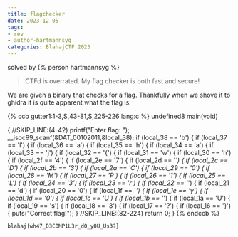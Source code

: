 ```yaml
---
title: flagchecker
date: 2023-12-05
tags:
- rev
- author-hartmannsyg
categories: BlahajCTF 2023
---
```


solved by {% person hartmannsyg %}

> CTFd is overrated. My flag checker is both fast and secure!

We are given a binary that checks for a flag. Thankfully when we shove it to ghidra it is quite apparent what the flag is:

{% ccb gutter1:1-3,S,43-81,S,225-226 lang:c %}
undefined8 main(void)

{
//SKIP_LINE:(4-42)
  printf("Enter flag: ");
  __isoc99_scanf(&DAT_00102011,&local_38);
  if (local_38 == 'b') {
    if (local_37 == 'l') {
      if (local_36 == 'a') {
        if (local_35 == 'h') {
          if (local_34 == 'a') {
            if (local_33 == 'j') {
              if (local_32 == '{') {
                if (local_31 == 'w') {
                  if (local_30 == 'h') {
                    if (local_2f == '4') {
                      if (local_2e == '7') {
                        if (local_2d == '_') {
                          if (local_2c == 'D') {
                            if (local_2b == '3') {
                              if (local_2a == 'C') {
                                if (local_29 == '0') {
                                  if (local_28 == 'M') {
                                    if (local_27 == 'P') {
                                      if (local_26 == '1') {
                                        if (local_25 == 'L') {
                                          if (local_24 == '3') {
                                            if (local_23 == 'r') {
                                              if (local_22 == '_') {
                                                if (local_21 == 'd') {
                                                  if (local_20 == '0') {
                                                    if (local_1f == '_') {
                                                      if (local_1e == 'y') {
                                                        if (local_1d == '0') {
                                                          if (local_1c == 'U') {
                                                            if (local_1b == '_') {
                                                              if (local_1a == 'U') {
                                                                if (local_19 == 's') {
                                                                  if (local_18 == '3') {
                                                                    if (local_17 == '?') {
                                                                      if (local_16 == '}') {
                                                                        puts("Correct flag!");
                                                                      }
//SKIP_LINE:(82-224)
  return 0;
}
{% endccb %}

`blahaj{wh47_D3C0MP1L3r_d0_y0U_Us3?}`